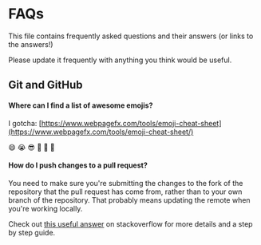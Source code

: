 # FAQs

This file contains frequently asked questions and their answers (or links to the answers!)

Please update it frequently with anything you think would be useful.

## Git and GitHub

#### Where can I find a list of awesome emojis?

I gotcha: [https://www.webpagefx.com/tools/emoji-cheat-sheet](https://www.webpagefx.com/tools/emoji-cheat-sheet/)

:smile: :sob: :sunglasses: :open_hands: :tada: :sparkling_heart:

#### How do I push changes to a pull request?

You need to make sure you're submitting the changes to the fork of the repository that the pull request has come from, rather than to your own branch of the repository. That probably means updating the remote when you're working locally.

Check out [this useful answer](http://stackoverflow.com/a/25546211) on stackoverflow for more details and a step by step guide.

